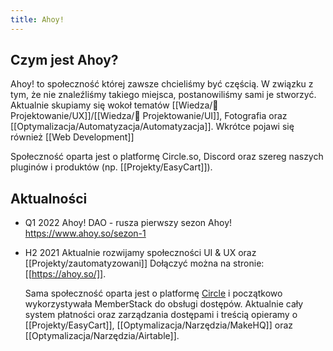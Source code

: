 ```yaml
---
title: Ahoy!
--- 
```


## Czym jest Ahoy?
Ahoy! to społeczność której zawsze chcieliśmy być częścią. W związku z tym, że nie znaleźliśmy takiego miejsca, postanowiliśmy sami je stworzyć. Aktualnie skupiamy się wokoł tematów [[Wiedza/🎨 Projektowanie/UX]]/[[Wiedza/🎨 Projektowanie/UI]], Fotografia oraz [[Optymalizacja/Automatyzacja/Automatyzacja]]. Wkrótce pojawi się również [[Web Development]]

Społeczność oparta jest o platformę Circle.so, Discord oraz szereg naszych pluginów i produktów (np. [[Projekty/EasyCart]]).

## Aktualności

- Q1 2022
	Ahoy! DAO - rusza pierwszy sezon Ahoy! https://www.ahoy.so/sezon-1
	
- H2 2021
	Aktualnie rozwijamy społeczności UI & UX oraz [[Projekty/zautomatyzowani]]
	Dołączyć można na stronie: [[https://ahoy.so/]].
	
	Sama społeczność oparta jest o platformę [Circle](https://circle.so/) i początkowo wykorzystywała MemberStack do obsługi dostępów. Aktualnie cały system płatności oraz zarządzania dostępami i treścią opieramy o [[Projekty/EasyCart]], [[Optymalizacja/Narzędzia/MakeHQ]] oraz [[Optymalizacja/Narzędzia/Airtable]].

